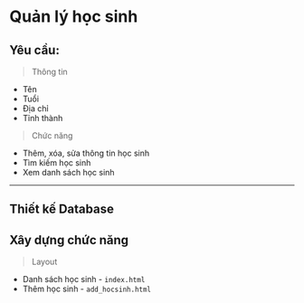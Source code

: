 # Quản lý học sinh

## Yêu cầu:

> Thông tin

* Tên
* Tuổi
* Địa chỉ
* Tỉnh thành

> Chức năng

* Thêm, xóa, sửa thông tin học sinh
* Tìm kiếm học sinh
* Xem danh sách học sinh

***

## Thiết kế Database

## Xây dựng chức năng

> Layout

* Danh sách học sinh - `index.html`
* Thêm học sinh - `add_hocsinh.html`
